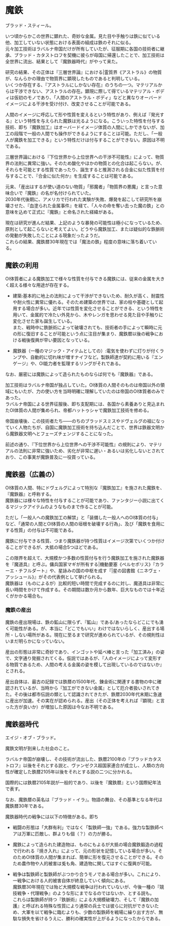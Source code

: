 # 魔鉄
ブラッド・スティール。

いつ頃からかこの世界に顕れた、奇妙な金属。見た目や手触りは鉄に似ている他、加工していない状態における表面の組成は鉄のそれに似る。  
元々加工技術はラバルナ帝国だけが所有していたが、征服期に各国の技術者に継承、ブラッド・カタストロフを契機に彼らが母国に帰還したことで、加工技術は全世界に流出、結果として『魔鉄器時代』がやって来た。

研究の結果、その正体は『三層世界論』における|霊質界《アストラル》の物質が、なんらかの理由で物質界に顕現したものであると判明している。  
いくつか存在する、『アストラルにしかない存在』のうちの一つ。マテリアルからは干渉できない、アストラルの存在。顕現に際して得ているマテリアル・ボディは仮初のモノであり、「人間のアストラル・ボディ」などと異なりオーバードイメージによる干渉を受け付け、改変させることが可能である。

人間のイメージに呼応して形や性質を変えるという特性があり、例えば『発光する』という特性を与えられた魔鉄は光るようになる。こういった特性を付与する技術、即ち『魔鉄加工』はオーバードイメージ体質の人間にしかできないが、加工の段階で一般の人間でも操作ができるようにすることは可能。ただし、「一般人が魔鉄を加工できる」という特性だけは付与することができない。原因は不明である。

三層世界論における『下位世界から上位世界への干渉不可能性』によって、物質界の法則に異常に強い。そのため酸化やほかの物質との化合は起こらない。が、それらを可能とする性質であったり、誕生すると推測される合金に似た性質を付与することで、『合金に似た何か』を生成することは可能である。

元来、「産出はするが使い道のない物質」「邪魔者」「物質界の悪魔」と言った意味合いで『魔鉄』の名が名付けられていた。  
2030年代後期に、アメリカで行われた実験が失敗、爆発を起こして研究所を崩壊させた、『血塗られた金属事件』を経て、「人々の命を奪い去った魔の鉄」との意味を込めて正式に『魔鉄』と命名された経緯がある。

現在は研究が進んだ結果、上記のような暴発の可能性は極小になっているため、原則として起こらないと考えてよい。どうやら魔鉄加工、または疑似的な鉄脈術の発動が失敗したことによる現象だったようだ。  
これらの結果、魔鉄暦30年現在では「魔法の鉄」程度の意味に落ち着いている。

## 魔鉄の利用
OI体質者による魔鉄加工で様々な性質を付与できる魔鉄には、従来の金属を大きく超える様々な用途が存在する。

* 建築:基本的に地上の法則によって干渉ができないため、耐久が高く、耐震性や耐火性に異常に優れる。そのため建築の世界では、家の柱や基礎として起用する場合が多い。近年では性質を変化させることができる、という特性を用いて、金属的で冷たい外見から、木やレンガを思わせる見た目や手触りに変化させた家も誕生している。  
また、戦時中に鉄脈術によって破壊されても、技術者の手によって瞬時に元の形に復旧することが可能という点に注目が集まり、魔鉄暦以後の戦争における戦後復興が早い要因となっている。

* 魔鉄器（一種のマジック・アイテムとしての）:電気を使わずに灯りが付くランプや、自動的に切れ味が増すナイフなど。製鉄師達が契約に用いる『エンゲージ』や、OI能力者を監理するリングがそれである。

なお、厳密には魔鉄によって造られたものならば何でも『魔鉄器』である。


加工技術はラバルナ帝国が独占していた。OI体質の人間そのものは帝国以外の領域にもいたが、力の使い方を当時明確に理解していたのは帝国のOI体質者のみであった。  
ラバルナ帝国による世界征服後、即ち支配期には、各国から素養ありと見込まれたOI体質の人間が集められ、帝都ハットゥシャで魔鉄加工技術を修める。

帝国崩壊後、この技術者たち――のちのブラッドスミスやドヴェルグの祖になっていく人物たちが、自国に魔鉄加工技術を持ち込んだことで、世界は鉄器文明から魔鉄器文明へとフェーズチェンジすることになった。

前述の通り、『下位世界から上位世界への干渉不可能性』の規則により、マテリアルの法則に非常に強いため、劣化が非常に遅い・あるいは劣化しないとされており、この事実が魔鉄普及に一役買っている。

## 魔鉄器（広義の）
OI体質の人間、特にドヴェルグによって特別な『魔鉄加工』を施された魔鉄を、『魔鉄器』と呼称する。  
魔鉄器には様々な特性を付与することが可能であり、ファンタジー小説に出てくるマジックアイテムのようなものまで作ることが可能。

ただし「一般人への魔鉄加工の解禁」と「装備した一般人へのOI体質の付与」など、「通常の人間とOI体質の人間の垣根を破壊する行為」、及び「魔鉄を食用にする性質」の付与は不可能である。

魔鉄に付与できる性質、つまり魔鉄器が持つ性質はイメージ次第でいくつか付けることができるが、大抵の場合5つほどである。

この限界を超えて、大規模かつ多数の性質付与を行う魔鉄加工を施された魔鉄器を『魔道具』と呼ぶ。傭兵国家マギが所有する|機動要塞《ペルセポリス》『カラーエ・チフルダート』や、星詠みの国の中枢を成す『|星の図書館《ニネヴェ・アッシュール》』がその代表例として挙げられる。  
魔鉄器は（ものによるが）比較的短い時間で完成するのに対し、魔道具は非常に長い時間をかけて作成する。その期間は数か月から数年、巨大なものでは十年近くがかかる場合も。

### 魔鉄の産出
魔鉄の産出現場は、鉄の鉱山に限らず、『鉱山』である/あったならどこにでも湧く可能性がある。が、本当に「どこでもいい」わけではないらしく、産出する場所・しない場所がある。現在に至るまで研究が進められているが、その規則性はいまだ明らかになっていない。

産出の形態は非常に奇妙であり、インゴットや延べ棒と言った「加工済み」の姿で、文字通り発掘されてくる。仮説ではあるが、『人のイメージによって変形する物質であるため、人間の考える金属の姿を模して出現しているのではないか』とされる。

産出自体は、最古の記録では鉄暦の1500年代、錬金術に関連する書物の中に確認されているが、当時から『加工ができない金属』として厄介者扱いされてきた。その後は都市伝説の類として認識されてきたが、鉄暦2030年代末期に急速に産出が加速。その実在が認められる。産出（その正体を考えれば『顕現』と言った方が良いか）が増加した原因は今なお不明である。

## 魔鉄器時代
エイジ・オブ・ブラッド。

魔鉄文明が到来した社会のこと。

ラバルナ帝国が崩壊し、その技術が流出した、鉄暦2100年の『ブラッドカタストロフ』以後をそれとする説と、ヴァンゼクス超国家連合が成立し、人類の方向性が確定した鉄暦2105年以後をそれとする説の二つに分かれる。

国際的には鉄暦2105年説が一般的であり、以後を『魔鉄暦』という国際紀年法で表す。

なお、魔鉄暦の英名は『ブラッド・イラ』。物語の舞台、その基準となる年代は魔鉄暦30年である。


魔鉄器時代の戦争には以下の特徴がある。即ち

* 戦闘の形態は「大群有利」ではなく「製鉄師一強」である。強力な製鉄師ペアは万軍に匹敵し、群よりも個（？）の力が勝る。

* 魔鉄によって造られた建造物は、ものにもよるが大抵の場合魔鉄鍛造の過程で行われる『焼き入れ』によって、元の形状を記憶している場合が多い。そのためOI体質の人間が集まれば、簡単に形を復元させることができる。そのため農作物や人的被害は兎も角、建造物に関してはすぐに復興が可能。

* 戦争は製鉄師と製鉄師がぶつかり合うモノである場合が多い。これにより、一戦争における人的被害自体が終息していく傾向にある。  
魔鉄暦30年現在では殆ど大規模な戦争は行われていないが、今後一種の『競技戦争・代理戦争』のような形にまでなるのではないか、とする説も。  
これらは製鉄師が持つ『鉄脈術』による大規模破壊力、そして『魔鉄の加護』と呼ばれる特殊な性質により通常の兵士では彼らに対抗ができないため、大軍を以て戦争に臨むよりも、少数の製鉄師を戦場に繰り出す方が、無駄な損失を省けるうえに、勝利の確実性が上がるようになったからである。